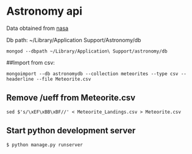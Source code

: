 # Astronomy api

Data obtained from [nasa](https://data.nasa.gov/view/ak9y-cwf9)

Db path: ~/Library/Application Support/Astronomy/db

```mongod --dbpath ~/Library/Application\ Support/astronomy/db```

##Import from csv:

```mongoimport --db astronomydb --collection meteorites --type csv --headerline --file Meteorite.csv```

## Remove /ueff from Meteorite.csv
```sed $'s/\xEF\xBB\xBF//' < Meteorite_Landings.csv > Meteorite.csv```


## Start python development server

```$ python manage.py runserver```